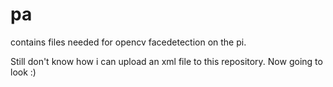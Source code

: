 # pa
contains files needed for opencv facedetection on the pi.

Still don't know how i can upload an xml file to this repository. 
Now going to look :)

